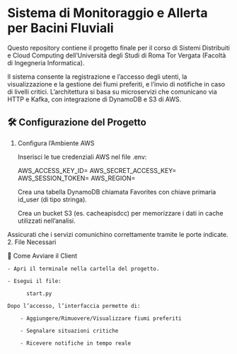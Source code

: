 # Sistema di Monitoraggio e Allerta per Bacini Fluviali

Questo repository contiene il progetto finale per il corso di Sistemi Distribuiti e Cloud Computing dell’Università degli Studi di Roma Tor Vergata (Facoltà di Ingegneria Informatica).

Il sistema consente la registrazione e l’accesso degli utenti, la visualizzazione e la gestione dei fiumi preferiti, e l’invio di notifiche in caso di livelli critici. L’architettura si basa su microservizi che comunicano via HTTP e Kafka, con integrazione di DynamoDB e S3 di AWS.

## 🛠️ Configurazione del Progetto
1. Configura l’Ambiente AWS

    Inserisci le tue credenziali AWS nel file .env:

    AWS_ACCESS_KEY_ID=
    AWS_SECRET_ACCESS_KEY=
    AWS_SESSION_TOKEN=
    AWS_REGION=

    Crea una tabella DynamoDB chiamata Favorites con chiave primaria id_user (di tipo stringa).

    Crea un bucket S3 (es. cacheapisdcc) per memorizzare i dati in cache utilizzati nell’analisi.

Assicurati che i servizi comunichino correttamente tramite le porte indicate.
2. File Necessari

🚀 Come Avviare il Client

    - Apri il terminale nella cartella del progetto.

    - Esegui il file:

          start.py
    
    Dopo l’accesso, l’interfaccia permette di:

        - Aggiungere/Rimuovere/Visualizzare fiumi preferiti

        - Segnalare situazioni critiche
        
        - Ricevere notifiche in tempo reale

